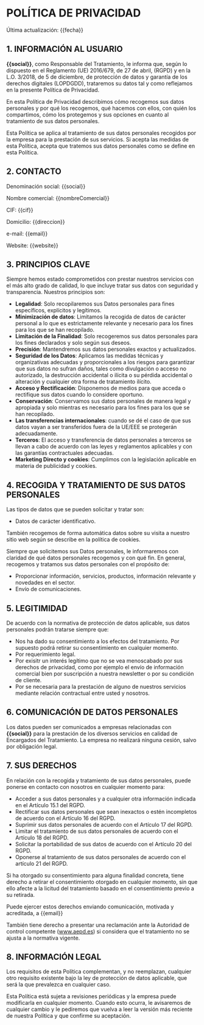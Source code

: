 # POLÍTICA DE PRIVACIDAD

Última actualización: {{fecha}}

## 1. INFORMACIÓN AL USUARIO

**{{social}}**, como Responsable del Tratamiento, le informa que, según lo dispuesto en el Reglamento (UE) 2016/679, de 27 de abril, (RGPD) y en la L.O. 3/2018, de 5 de diciembre, de protección de datos y garantía de los derechos digitales (LOPDGDD), trataremos su datos tal y como reflejamos en la presente Política de Privacidad.

En esta Política de Privacidad describimos cómo recogemos sus datos personales y por qué los recogemos, qué hacemos con ellos, con quién los compartimos, cómo los protegemos y sus opciones en cuanto al tratamiento de sus datos personales.

Esta Política se aplica al tratamiento de sus datos personales recogidos por la empresa para la prestación de sus servicios. Si acepta las medidas de esta Política, acepta que tratemos sus datos personales como se define en esta Política.

## 2. CONTACTO

Denominación social: {{social}}

Nombre comercial: {{nombreComercial}}

CIF: {{cif}}

Domicilio: {{direccion}}

e-mail: {{email}}

Website: {{website}}

## 3. PRINCIPIOS CLAVE

Siempre hemos estado comprometidos con prestar nuestros servicios con el más alto grado de calidad, lo que incluye tratar sus datos con seguridad y transparencia. Nuestros principios son:

- **Legalidad**: Solo recopilaremos sus Datos personales para fines específicos, explícitos y legítimos.
- **Minimización de datos**: Limitamos la recogida de datos de carácter personal a lo que es estrictamente relevante y necesario para los fines para los que se han recopilado.
- **Limitación de la Finalidad**: Solo recogeremos sus datos personales para los fines declarados y solo según sus deseos.
- **Precisión**: Mantendremos sus datos personales exactos y actualizados.
- **Seguridad de los Datos**: Aplicamos las medidas técnicas y organizativas adecuadas y proporcionales a los riesgos para garantizar que sus datos no sufran daños, tales como divulgación o acceso no autorizado, la destrucción accidental o ilícita o su pérdida accidental o alteración y cualquier otra forma de tratamiento ilícito.
- **Acceso y Rectificación**: Disponemos de medios para que acceda o rectifique sus datos cuando lo considere oportuno.
- **Conservación**: Conservamos sus datos personales de manera legal y apropiada y solo mientras es necesario para los fines para los que se han recopilado.
- **Las transferencias internacionales**: cuando se dé el caso de que sus datos vayan a ser transferidos fuera de la UE/EEE se protegerán adecuadamente.
- **Terceros**: El acceso y transferencia de datos personales a terceros se llevan a cabo de acuerdo con las leyes y reglamentos aplicables y con las garantías contractuales adecuadas.
- **Marketing Directo y cookies**: Cumplimos con la legislación aplicable en materia de publicidad y cookies.

## 4. RECOGIDA Y TRATAMIENTO DE SUS DATOS PERSONALES

Las tipos de datos que se pueden solicitar y tratar son:

- Datos de carácter identificativo.

También recogemos de forma automática datos sobre su visita a nuestro sitio web según se describe en la política de cookies.

Siempre que solicitemos sus Datos personales, le informaremos con claridad de qué datos personales recogemos y con qué fin. En general, recogemos y tratamos sus datos personales con el propósito de:

- Proporcionar información, servicios, productos, información relevante y novedades en el sector.
- Envío de comunicaciones.

## 5. LEGITIMIDAD

De acuerdo con la normativa de protección de datos aplicable, sus datos personales podrán tratarse siempre que:

- Nos ha dado su consentimiento a los efectos del tratamiento. Por supuesto podrá retirar su consentimiento en cualquier momento.
- Por requerimiento legal.
- Por exisitr un interés legítimo que no se vea menoscabado por sus derechos de privacidad, como por ejemplo el envío de información comercial bien por suscripción a nuestra newsletter o por su condición de cliente.
- Por se necesaria para la prestación de alguno de nuestros servicios mediante relación contractual entre usted y nosotros.

## 6. COMUNICACIÓN DE DATOS PERSONALES

Los datos pueden ser comunicados a empresas relacionadas con **{{social}}** para la prestación de los diversos servicios en calidad de Encargados del Tratamiento. La empresa no realizará ninguna cesión, salvo por obligación legal.

## 7. SUS DERECHOS

En relación con la recogida y tratamiento de sus datos personales, puede ponerse en contacto con nosotros en cualquier momento para:

- Acceder a sus datos personales y a cualquier otra información indicada en el Artículo 15.1 del RGPD.
- Rectificar sus datos personales que sean inexactos o estén incompletos de acuerdo con el Artículo 16 del RGPD.
- Suprimir sus datos personales de acuerdo con el Artículo 17 del RGPD.
- Limitar el tratamiento de sus datos personales de acuerdo con el Artículo 18 del RGPD.
- Solicitar la portabilidad de sus datos de acuerdo con el Artículo 20 del RGPD.
- Oponerse al tratamiento de sus datos personales de acuerdo con el artículo 21 del RGPD.

Si ha otorgado su consentimiento para alguna finalidad concreta, tiene derecho a retirar el consentimiento otorgado en cualquier momento, sin que ello afecte a la licitud del tratamiento basado en el consentimiento previo a su retirada.

Puede ejercer estos derechos enviando comunicación, motivada y acreditada, a {{email}}

También tiene derecho a presentar una reclamación ante la Autoridad de control competente (www.aepd.es) si considera que el tratamiento no se ajusta a la normativa vigente.

## 8. INFORMACIÓN LEGAL

Los requisitos de esta Política complementan, y no reemplazan, cualquier otro requisito existente bajo la ley de protección de datos aplicable, que será la que prevalezca en cualquier caso.

Esta Política está sujeta a revisiones periódicas y la empresa puede modificarla en cualquier momento. Cuando esto ocurra, le avisaremos de cualquier cambio y le pediremos que vuelva a leer la versión más reciente de nuestra Política y que confirme su aceptación.

